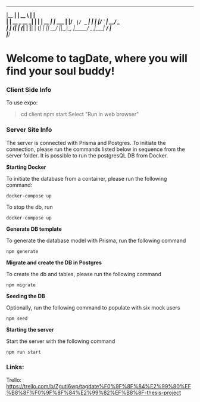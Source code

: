 
  _______          _____        _       
 |__   __|        |  __ \      | |      
    | | __ _  __ _| |  | | __ _| |_ ___ 
    | |/ _` |/ _` | |  | |/ _` | __/ _ \
    | | (_| | (_| | |__| | (_| | ||  __/
    |_|\__,_|\__, |_____/ \__,_|\__\___|
              __/ |                     
             |___/                      


# Welcome to tagDate, where you will find your soul buddy!

### Client Side Info

To use expo:

> cd client
> npm start
> Select "Run in web browser"

### Server Site Info
The server is connected with Prisma and Postgres. To initiate the connection, please run the commands listed below in sequence from the server folder. It is possible to run the postgresQL DB from Docker.

**Starting Docker**

To initiate the database from a container, please run the following command:

```
docker-compose up
```

To stop the db, run

```
docker-compose up
```


**Generate DB template**

To generate the database model with Prisma, run the following command

```
npm generate
```

**Migrate and create the DB in Postgres**

To create the db and tables, please run the following command 

```
npm migrate
```

**Seeding the DB**

Optionally, run the following command to populate with six mock users

```
npm seed
```

**Starting the server**

Start the server with the following command

```
npm run start
```


### Links:

Trello:
https://trello.com/b/Zguti6wp/tagdate%F0%9F%8F%84%E2%99%80%EF%B8%8F%F0%9F%8F%84%E2%99%82%EF%B8%8F-thesis-project

